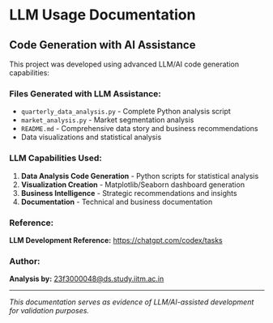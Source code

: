 # LLM Usage Documentation

## Code Generation with AI Assistance

This project was developed using advanced LLM/AI code generation capabilities:

### Files Generated with LLM Assistance:
- `quarterly_data_analysis.py` - Complete Python analysis script
- `market_analysis.py` - Market segmentation analysis  
- `README.md` - Comprehensive data story and business recommendations
- Data visualizations and statistical analysis

### LLM Capabilities Used:
1. **Data Analysis Code Generation** - Python scripts for statistical analysis
2. **Visualization Creation** - Matplotlib/Seaborn dashboard generation
3. **Business Intelligence** - Strategic recommendations and insights
4. **Documentation** - Technical and business documentation

### Reference:
**LLM Development Reference:** https://chatgpt.com/codex/tasks

### Author:
**Analysis by:** 23f3000048@ds.study.iitm.ac.in

---
*This documentation serves as evidence of LLM/AI-assisted development for validation purposes.*
